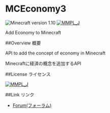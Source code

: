 # MCEconomy3
![Minecraft version 1.10](https://img.shields.io/badge/mc%20version-1.10-brightgreen.svg)
[![MMPL_J](https://img.shields.io/badge/license-MMPL__%20J-blue.svg)](http://tsoft-web.com/nokiyen/minecraft/modding/MMPL_J)

Add Economy to Minecraft

##Overview 概要

API to add the concept of economy in Minecraft

Minecraftに経済の概念を追加するAPI

##License ライセンス

[![MMPL_J](https://img.shields.io/badge/license-MMPL__%20J-blue.svg)](http://tsoft-web.com/nokiyen/minecraft/modding/MMPL_J)

##Link リンク

- [Forum(フォーラム)](http://forum.minecraftuser.jp/viewtopic.php?f=13&t=31965&p=280161)
